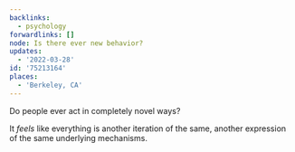 ```yaml
---
backlinks:
  - psychology
forwardlinks: []
node: Is there ever new behavior?
updates:
  - '2022-03-28'
id: '75213164'
places:
  - 'Berkeley, CA'
---
```

Do people ever act in completely novel ways? 

It *feels* like everything is another iteration of the same, another expression of the same underlying mechanisms. 

